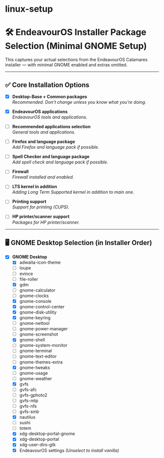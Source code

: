 # linux-setup

# 🛠️ EndeavourOS Installer Package Selection (Minimal GNOME Setup)

This captures your actual selections from the EndeavourOS Calamares installer — with minimal GNOME enabled and extras omitted.

---

## ✅ Core Installation Options

- [x] **Desktop-Base + Common packages**  
  _Recommended. Don’t change unless you know what you're doing._

- [x] **EndeavourOS applications**  
  _EndeavourOS tools and applications._

- [ ] **Recommended applications selection**  
  _General tools and applications._

- [ ] **Firefox and language package**  
  _Add Firefox and language pack if possible._

- [ ] **Spell Checker and language package**  
  _Add spell check and language pack if possible._

- [ ] **Firewall**  
  _Firewall installed and enabled._

- [ ] **LTS kernel in addition**  
  _Adding Long Term Supported kernel in addition to main one._

- [ ] **Printing support**  
  _Support for printing (CUPS)._

- [ ] **HP printer/scanner support**  
  _Packages for HP printer/scanner._

---

## 🖥️ GNOME Desktop Selection (in Installer Order)

- [x] **GNOME Desktop**
  - [x] adwaita-icon-theme
  - [ ] loupe
  - [ ] evince
  - [ ] file-roller
  - [x] gdm
  - [ ] gnome-calculator
  - [ ] gnome-clocks
  - [x] gnome-console
  - [x] gnome-control-center
  - [x] gnome-disk-utility
  - [x] gnome-keyring
  - [ ] gnome-nettool
  - [ ] gnome-power-manager
  - [ ] gnome-screenshot
  - [x] gnome-shell
  - [ ] gnome-system-monitor
  - [ ] gnome-terminal
  - [ ] gnome-text-editor
  - [ ] gnome-themes-extra
  - [x] gnome-tweaks
  - [ ] gnome-usage
  - [ ] gnome-weather
  - [x] gvfs
  - [ ] gvfs-afc
  - [ ] gvfs-gphoto2
  - [ ] gvfs-mtp
  - [ ] gvfs-nfs
  - [ ] gvfs-smb
  - [x] nautilus
  - [ ] sushi
  - [ ] totem
  - [x] xdg-desktop-portal-gnome
  - [x] xdg-desktop-portal
  - [x] xdg-user-dirs-gtk
  - [x] EndeavourOS settings _(Unselect to install vanilla)_
